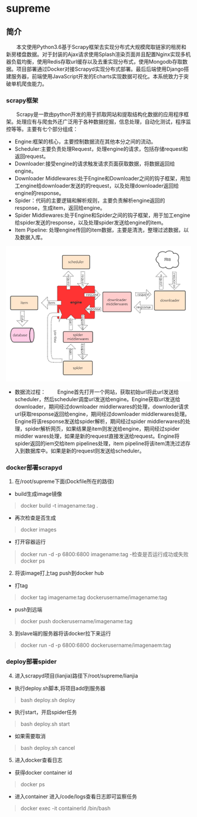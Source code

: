 # supreme

## 简介

&ensp;&ensp;&ensp;&ensp;本文使用Python3.6基于Scrapy框架去实现分布式大规模爬取链家的租房和新房楼盘数据。对于封装的Ajax请求使用Splash渲染页面并且配置Nginx实现多机器负载均衡，使用Redis存取url缓存以及去重实现分布式，使用Mongodb存取数据。项目部署通过Docker对接Scrapyd实现分布式部署。最后后端使用Django搭建服务器，前端使用JavaScript开发的Echarts实现数据可视化。本系统致力于突破单机爬虫能力。



### scrapy框架
&ensp;&ensp;&ensp;&ensp;Scrapy是一款由python开发的用于抓取网站和提取结构化数据的应用程序框架。处理应有与爬虫外还广泛用于各种数据挖掘，信息处理，自动化测试，程序监控等等。主要有七个部分组成：
- Engine:框架的核心，主要控制数据流在其他本分之间的流动。
- Scheduler:主要负责处理Request，处理engine的请求，包括存储request和返回request。
- Downloader:接受engine的请求触发请求页面获取数据，将数据返回给engine。
- Downloader Middlewares:处于Engine和Downloader之间的钩子框架，用加工engine给downloader发送的的request，以及处理downloader返回给engine的response。
- Spider：代码的主要逻辑和解析规则，主要负责解析engine返回的response，生成item，返回给engine。
- Spider Middlewares:处于Engine和Spider之间的钩子框架，用于加工engine给spider发送的response，以及处理spider发送给engine的item。
- Item Pipeline: 处理engine传回的item数据，主要是清洗，整理过滤数据，以及数据入库。

![](https://github.com/Schneizelw/supreme/blob/master/imgs/scrapy.png)

- 数据流过程：
&ensp;&ensp;&ensp;&ensp;Engine首先打开一个网站，获取初始url将此url发送给scheduler，然后scheduler调度url发送给engine。Engine获取url发送给downloader，期间经过downloader middlerwares的处理，downloder请求url获取response返回给engine，期间经过downloader middlerwares处理。Engine将该response发送给spider解析，期间经过spider middlerwares的处理，spider解析网页，如果结果是item则发送给engine，期间经过spider middler wares处理，如果是新的request直接发送给request。Engine将spider返回的iem交给item pipelines处理，item pipeline将该item清洗过滤存入到数据库中。如果是新的request则发送给scheduler。

### docker部署scrapyd

1. 在/root/supreme下面(Dockfile所在的路径)
- build生成image镜像
> docker build -t imagename:tag .
- 再次检查是否生成
> docker images
- 打开容器运行
> docker run -d -p 6800:6800 imagename:tag
-检查是否运行成功或失败
> docker ps 

2. 将该image打上tag push到docker hub
- 打tag
> docker tag imagename:tag dockerusername/imagename:tag
- push到远端
> docker push dockerusername/imagename:tag

3. 到slave端的服务器将该docker拉下来运行
> docker run -d -p 6800:6800 dockerusername/imagenaem:tag

### deploy部署spider

4. 进入scrapyd项目(lianjia)路径下/root/supreme/lianjia
- 执行deploy.sh脚本,将项目add到服务器
> bash deploy.sh deploy
- 执行start，开启spider任务
> bash deploy.sh start
- 如果需要取消
> bash deploy.sh cancel

5. 进入docker查看日志
- 获得docker container id
> docker ps 
- 进入container 进入/code/logs查看日志即可监察任务
> docker exec -it containerId /bin/bash

